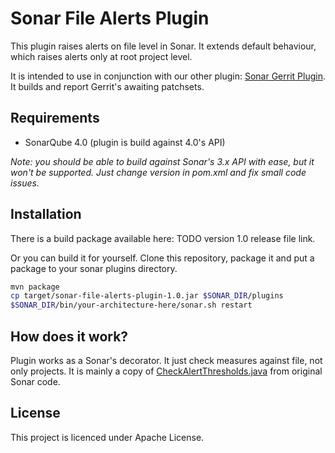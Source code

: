Sonar File Alerts Plugin
========================

This plugin raises alerts on file level in Sonar. It extends default behaviour, which raises alerts only at root project level.

It is intended to use in conjunction with our other plugin: [Sonar Gerrit Plugin](https://github.com/TouK/sonar-gerrit-plugin). It builds and report Gerrit's awaiting patchsets.

Requirements
------------

- SonarQube 4.0 (plugin is build against 4.0's API)

*Note: you should be able to build against Sonar's 3.x API with ease, but it won't be supported. Just change version in pom.xml and fix small code issues.*

Installation
------------

There is a build package available here: TODO version 1.0 release file link.

Or you can build it for yourself. Clone this repository, package it and put a package to your sonar plugins directory.

```bash
mvn package
cp target/sonar-file-alerts-plugin-1.0.jar $SONAR_DIR/plugins
$SONAR_DIR/bin/your-architecture-here/sonar.sh restart
```

How does it work?
-----------------

Plugin works as a Sonar's decorator. It just check measures against file, not only projects. It is mainly a copy of [CheckAlertThresholds.java](https://github.com/SonarSource/sonar/blob/master/plugins/sonar-core-plugin/src/main/java/org/sonar/plugins/core/sensors/CheckAlertThresholds.java?source=c) from original Sonar code.

License
-------

This project is licenced under Apache License.
